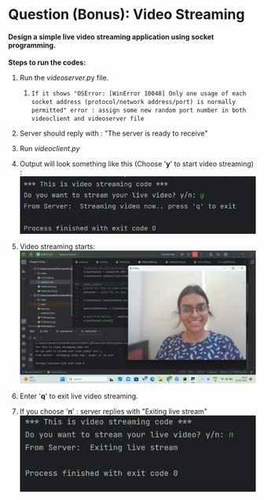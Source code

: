 # Question (Bonus): Video Streaming
#### Design a simple live video streaming application using socket programming.

**Steps to run the codes:**
1. Run the *videoserver.p*y file. 
   1. `If it shows "OSError: [WinError 10048] Only one usage of each socket address (protocol/network address/port) is normally permitted" error : assign some new random port number in both videoclient and videoserver file`
2. Server should reply with : "The server is ready to receive"
3. Run _videoclient.py_

4. Output will look something like this (Choose '**y**' to start video streaming) :
![img.png](img.png) 
5. Video streaming starts: 
![img_1.png](output.png)
6. Enter '**q**' to exit live video streaming.

7. If you choose '**n**' : server replies with "Exiting live stream"
![img_2.png](img_2.png)